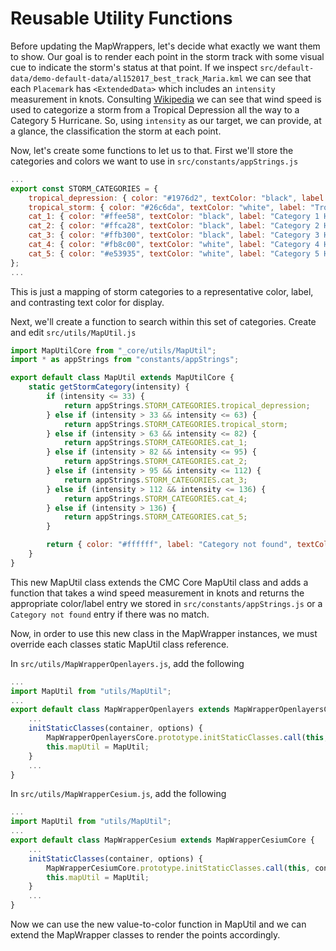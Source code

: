 # Reusable Utility Functions

Before updating the MapWrappers, let's decide what exactly we want them to show. Our goal is to render each point in the storm track with some visual cue to indicate the storm's status at that point. If we inspect `src/default-data/demo-default-data/al152017_best_track_Maria.kml` we can see that each `Placemark` has `<ExtendedData>` which includes an `intensity` measurement in knots. Consulting [Wikipedia](https://en.wikipedia.org/wiki/Saffir–Simpson_scale) we can see that wind speed is used to categorize a storm from a Tropical Depression all the way to a Category 5 Hurricane. So, using `intensity` as our target, we can provide, at a glance, the classification the storm at each point.

Now, let's create some functions to let us to that. First we'll store the categories and colors we want to use in `src/constants/appStrings.js`

```js
...
export const STORM_CATEGORIES = {
    tropical_depression: { color: "#1976d2", textColor: "black", label: "Tropical Depression" },
    tropical_storm: { color: "#26c6da", textColor: "white", label: "Tropical Storm" },
    cat_1: { color: "#ffee58", textColor: "black", label: "Category 1 Hurricane" },
    cat_2: { color: "#ffca28", textColor: "black", label: "Category 2 Hurricane" },
    cat_3: { color: "#ffb300", textColor: "black", label: "Category 3 Hurricane" },
    cat_4: { color: "#fb8c00", textColor: "white", label: "Category 4 Hurricane" },
    cat_5: { color: "#e53935", textColor: "white", label: "Category 5 Hurricane" }
};
...
```
This is just a mapping of storm categories to a representative color, label, and contrasting text color for display.

Next, we'll create a function to search within this set of categories. Create and edit `src/utils/MapUtil.js`

```js
import MapUtilCore from "_core/utils/MapUtil";
import * as appStrings from "constants/appStrings";

export default class MapUtil extends MapUtilCore {
    static getStormCategory(intensity) {
        if (intensity <= 33) {
            return appStrings.STORM_CATEGORIES.tropical_depression;
        } else if (intensity > 33 && intensity <= 63) {
            return appStrings.STORM_CATEGORIES.tropical_storm;
        } else if (intensity > 63 && intensity <= 82) {
            return appStrings.STORM_CATEGORIES.cat_1;
        } else if (intensity > 82 && intensity <= 95) {
            return appStrings.STORM_CATEGORIES.cat_2;
        } else if (intensity > 95 && intensity <= 112) {
            return appStrings.STORM_CATEGORIES.cat_3;
        } else if (intensity > 112 && intensity <= 136) {
            return appStrings.STORM_CATEGORIES.cat_4;
        } else if (intensity > 136) {
            return appStrings.STORM_CATEGORIES.cat_5;
        }

        return { color: "#ffffff", label: "Category not found", textColor: "black" };
    }
}
```
This new MapUtil class extends the CMC Core MapUtil class and adds a function that takes a wind speed measurement in knots and returns the appropriate color/label entry we stored in `src/constants/appStrings.js` or a `Category not found` entry if there was no match.

Now, in order to use this new class in the MapWrapper instances, we must override each classes static MapUtil class reference.

In `src/utils/MapWrapperOpenlayers.js`, add the following

```js
...
import MapUtil from "utils/MapUtil";
...
export default class MapWrapperOpenlayers extends MapWrapperOpenlayersCore {
    ...
    initStaticClasses(container, options) {
        MapWrapperOpenlayersCore.prototype.initStaticClasses.call(this, container, options);
        this.mapUtil = MapUtil;
    }
    ...
}
```

In `src/utils/MapWrapperCesium.js`, add the following

```js
...
import MapUtil from "utils/MapUtil";
...
export default class MapWrapperCesium extends MapWrapperCesiumCore {
    ...
    initStaticClasses(container, options) {
        MapWrapperCesiumCore.prototype.initStaticClasses.call(this, container, options);
        this.mapUtil = MapUtil;
    }
    ...
}
```

Now we can use the new value-to-color function in MapUtil and we can extend the MapWrapper classes to render the points accordingly.
